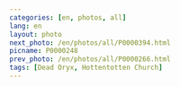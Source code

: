 ```yaml
---
categories: [en, photos, all]
lang: en
layout: photo
next_photo: /en/photos/all/P0000394.html
picname: P0000248
prev_photo: /en/photos/all/P0000266.html
tags: [Dead Oryx, Hottentotten Church]
---
```

